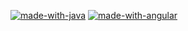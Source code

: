 [![made-with-java](https://img.shields.io/badge/Made%20with-mysql-1f425f.svg)](https://www.mysql.com/)
[![made-with-angular](https://img.shields.io/badge/Made%20with-angular-1f425f.svg)](https://angular.io/)
